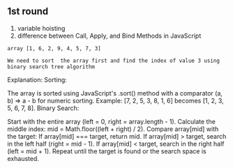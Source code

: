 ## 1st round

1. variable hoisting
2. difference between Call, Apply, and Bind Methods in JavaScript
```
array [1, 6, 2, 9, 4, 5, 7, 3]

We need to sort  the array first and find the index of value 3 using binary search tree algorithm
```

Explanation:
Sorting:

The array is sorted using JavaScript's .sort() method with a comparator (a, b) => a - b for numeric sorting.
Example: [7, 2, 5, 3, 8, 1, 6] becomes [1, 2, 3, 5, 6, 7, 8].
Binary Search:

Start with the entire array (left = 0, right = array.length - 1).
Calculate the middle index: mid = Math.floor((left + right) / 2).
Compare array[mid] with the target:
If array[mid] === target, return mid.
If array[mid] > target, search in the left half (right = mid - 1).
If array[mid] < target, search in the right half (left = mid + 1).
Repeat until the target is found or the search space is exhausted.
